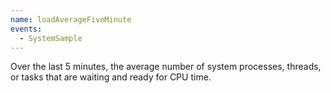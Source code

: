 ```yaml
---
name: loadAverageFiveMinute
events:
  - SystemSample
---
```


Over the last 5 minutes, the average number of system processes, threads, or tasks that are waiting and ready for CPU time.
